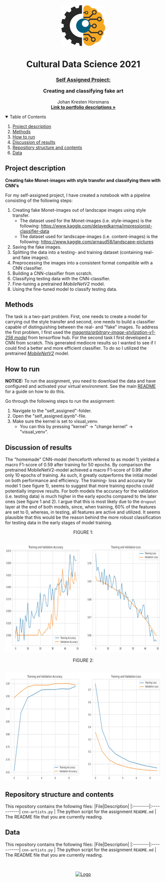 <!-- PROJECT LOGO -->
<br />
<p align="center">
  <a href="https://github.com/JohanHorsmans/cds-visual-exam-2021">
    <img src="../README_images/computer vision.png" alt="Logo" width="142" height="131">
  </a>
  
  <h1 align="center">Cultural Data Science 2021</h1> 
  <h3 align="center"><ins>Self Assigned Project:</ins>

Creating and classifying fake art</h3> 

  <p align="center">
    Johan Kresten Horsmans
    <br />
    <a href="https://github.com/JohanHorsmans/cds-visual-exam-2021.pdf"><strong>Link to portfolio descriptions »</strong></a>
    <br />
  </p>
</p>

<!-- TABLE OF CONTENTS -->
<details open="open">
  <summary>Table of Contents</summary>
  <ol>
    <li><a href="#project-description">Project description</a></li>
    <li><a href="#methods">Methods</a></li>
    <li><a href="#how-to-run">How to run</a></li>
    <li><a href="#discussion-of-results">Discussion of results</a></li>
    <li><a href="#repository-structure-and-contents">Repository structure and contents</a></li>
    <li><a href="#data">Data</a></li>
  </ol>
</details>

<!-- PROJECT DESCRIPTION -->
## Project description

__Creating fake Monet-images with style transfer and classifying them with CNN's__

For my self-assigned project, I have created a notebook with a pipeline consisting of the following steps:

1. Creating fake Monet-images out of landscape images using style transfer.
    - The dataset used for the Monet-images (i.e. style-images) is the following: https://www.kaggle.com/delayedkarma/impressionist-classifier-data
    - The dataset used for landscape-images (i.e. content-images) is the following: https://www.kaggle.com/arnaud58/landscape-pictures
2. Saving the fake images.
3. Splitting the data into a testing- and training dataset (containing real- and fake images).
4. Preprocessing the images into a consistent format compatible with a CNN classifier.
5. Building a CNN-classifier from scratch.
6. Classifying testing data with the CNN-classifier.
7. Fine-tuning a pretrained _MobileNetV2_ model.
8. Using the fine-tuned model to classify testing data.

<!-- METHODS -->
## Methods

The task is a two-part problem. First, one needs to create a model for carrying out the style transfer and second, one needs to build a classifier capable of distinguishing between the real- and "fake" images. To address the first problem, I first used the [_magenta/arbitrary-image-stylization-v1-256 model_](https://tfhub.dev/google/magenta/arbitrary-image-stylization-v1-256/2) from tensorflow hub. For the second task I first developed a CNN from scratch. This generated mediocre results so I wanted to see if I could find a better and more efficient classifier. To do so I utilized the pretrained [_MobileNetV2_](https://ai.googleblog.com/2018/04/mobilenetv2-next-generation-of-on.html) model. 

<!-- HOW TO RUN -->
## How to run

__NOTICE:__ To run the assignment, you need to download the data and have configured and activated your virtual environment. See the main [README](https://github.com/JohanHorsmans/cds-visual-exam-2021/blob/main/README.md) for a guide on how to do this.

Go through the following steps to run the assignment:
1. Navigate to the "self_assigned"-folder.
2. Open the "self_assigned.ipynb"-file.
3. Make sure the kernel is set to visual_venv.
    - You can this by pressing "kernel" -> "change kernel" -> "visual_venv". 

<!-- DISCUSSION OF RESULTS -->
## Discussion of results
The "homemade" CNN-model (henceforth referred to as model 1) yielded a macro F1-score of 0.59 after training for 50 epochs. By comparison the pretrained MobileNetV2-model achieved a macro F1-score of 0.99 after only 10 epochs of training. As such, it greatly outperforms the initial model on both performance and efficiency. The training- loss and accuracy for model 1 (see figure 1), seems to suggest that more training epochs could potentially improve results. For both models the accuracy for the validation (i.e. testing data) is much higher in the early epochs compared to the later ones (see figure 1 and 2). I argue that this is most likely due to the ```dropout``` layer at the end of both models, since, when training, 60% of the features are set to 0, whereas, in testing, all features are active and utilized. It seems plausible that this would be the reason behind the more robust classification for testing data in the early stages of model training.

<div align="center">FIGURE 1:</div>
<br />
<p align="center">
  <a href="https://github.com/JohanHorsmans/cds-visual-exam-2021">
    <img src="../README_images/model1.JPG" alt="Logo" width="740" height="348" “image title”>
  </a>
</p>

<div align="center">FIGURE 2:</div>
<br />
<p align="center">
  <a href="https://github.com/JohanHorsmans/cds-visual-exam-2021">
    <img src="../README_images/model2.JPG" alt="Logo" width="740" height="348">
  </a>
</p>

<!-- REPOSITORY STRUCTURE AND CONTENTS -->
## Repository structure and contents

This repository contains the following files:
|File|Description|
|:--------|:-----------|
```cnn-artists.py``` | The python script for the assignment
```README.md``` | The README file that you are currently reading.

<!-- DATA -->
## Data

This repository contains the following files:
|File|Description|
|:--------|:-----------|
```cnn-artists.py``` | The python script for the assignment
```README.md``` | The README file that you are currently reading.

<br />
<p align="center">
  <a href="https://github.com/JohanHorsmans/cds-visual-exam-2021">
    <img src="../README_images/logo_au.png" alt="Logo" width="300" height="102">
  </a>


